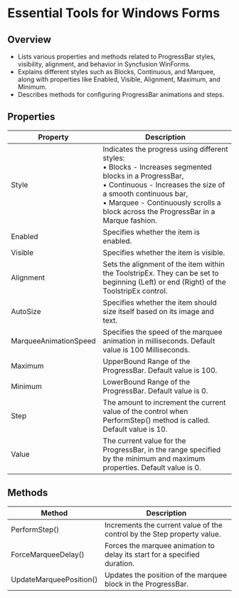 <!--
source: image
domain: syncfusion-sdk
task: pdf-ocr-to-markdown
language: en (keep original; do not translate)
source_filename: page_1784.jpeg
document_name: tools
page_number: 1784
page_id: tools#page_1784
product: Syncfusion Winforms
version: 11.4.0.26
timestamp: 2025-08-09T09:14:38Z
fidelity: lossless
-->

# Essential Tools for Windows Forms

## Overview
- Lists various properties and methods related to ProgressBar styles, visibility, alignment, and behavior in Syncfusion WinForms.
- Explains different styles such as Blocks, Continuous, and Marquee, along with properties like Enabled, Visible, Alignment, Maximum, and Minimum.
- Describes methods for configuring ProgressBar animations and steps.

## Properties

| Property               | Description                                                                 |
|------------------------|-----------------------------------------------------------------------------|
| Style                 | Indicates the progress using different styles:<br>• Blocks - Increases segmented blocks in a ProgressBar,<br>• Continuous - Increases the size of a smooth continuous bar,<br>• Marquee - Continuously scrolls a block across the ProgressBar in a Marque fashion. |
| Enabled               | Specifies whether the item is enabled.                                     |
| Visible               | Specifies whether the item is visible.                                     |
| Alignment             | Sets the alignment of the item within the ToolstripEx. They can be set to beginning (Left) or end (Right) of the ToolstripEx control. |
| AutoSize              | Specifies whether the item should size itself based on its image and text. |
| MarqueeAnimationSpeed | Specifies the speed of the marquee animation in milliseconds. Default value is 100 Milliseconds. |
| Maximum               | UpperBound Range of the ProgressBar. Default value is 100.               |
| Minimum               | LowerBound Range of the ProgressBar. Default value is 0.                 |
| Step                  | The amount to increment the current value of the control when PerformStep() method is called. Default value is 10. |
| Value                 | The current value for the ProgressBar, in the range specified by the minimum and maximum properties. Default value is 0. |

## Methods

| Method                 | Description                                                                 |
|------------------------|-----------------------------------------------------------------------------|
| PerformStep()         | Increments the current value of the control by the Step property value.     |
| ForceMarqueeDelay()   | Forces the marquee animation to delay its start for a specified duration.   |
| UpdateMarqueePosition() | Updates the position of the marquee block in the ProgressBar.               |

<!-- tags: [syncfusion, winforms, progressbar, style, alignment, animation, method] keywords: [blocks, continuous, marquee, enabled, visible, max, min, step, value, performstep, forcemarqueedelay, updatemarqueeposition] -->